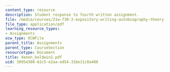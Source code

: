 ```yaml
---
content_type: resource
description: Student response to fourth written assignment.
file: /media/courses/21w-730-3-expository-writing-autobiography-theory-and-practice-spring-2001/3895430862c5e2aaed5431be11c8a480_4anon_baldwin2.pdf
file_type: application/pdf
learning_resource_types:
- Assignments
ocw_type: OCWFile
parent_title: Assignments
parent_type: CourseSection
resourcetype: Document
title: 4anon_baldwin2.pdf
uid: 38954308-62c5-e2aa-ed54-31be11c8a480
---
```


